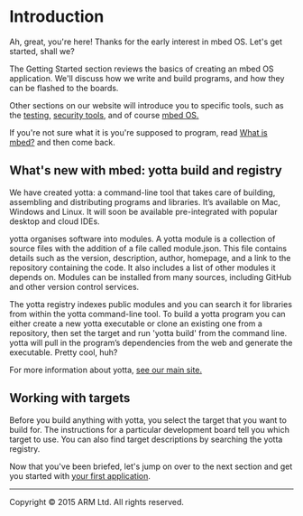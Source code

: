 # Introduction

Ah, great, you're here! Thanks for the early interest in mbed OS. Let's get started, shall we?

The Getting Started section reviews the basics of creating an mbed OS application. We'll discuss how we write and build programs, and how they can be flashed to the boards.

Other sections on our website will introduce you to specific tools, such as the [testing,](http://mbed.com/en/development/software/tools/testing/) [security tools,](http://mbed.com/en/technologies/security/) and of course [mbed OS.](http://mbed.com/en/development/software/mbed-os//)

If you're not sure what it is you're supposed to program, read [What is mbed?](http://mbed.com/en/about-mbed/what-mbed/) and then come back.

## What's new with mbed: yotta build and registry

We have created yotta: a command-line tool that takes care of building, assembling and distributing programs and libraries. It’s available on Mac, Windows and Linux. It will soon be available pre-integrated with popular desktop and cloud IDEs.  

yotta organises software into modules. A yotta module is a collection of source files with the addition of a file called module.json. This file contains details such as the version, description, author, homepage, and a link to the repository containing the code. It also includes a list of other modules it depends on. Modules can be installed from many sources, including GitHub and other version control services.

The yotta registry indexes public modules and you can search it for libraries from within the yotta command-line tool.
To build a yotta program you can either create a new yotta executable or clone an existing one from a repository, then set the target and run 'yotta build' from the command line. yotta will pull in the program’s dependencies from the web and generate the executable. Pretty cool, huh?

For more information about yotta, [see our main site.](http://mbed.com/en/development/software/tools/yotta/)

## Working with targets

Before you build anything with yotta, you select the target that you want to build for. The instructions for a particular development board tell you which target to use. You can also find target descriptions by searching the yotta registry.

Now that you've been briefed, let's jump on over to the next section and get you started with [your first application](FirstProjectmbedOS.md).

______
Copyright © 2015 ARM Ltd. All rights reserved.
